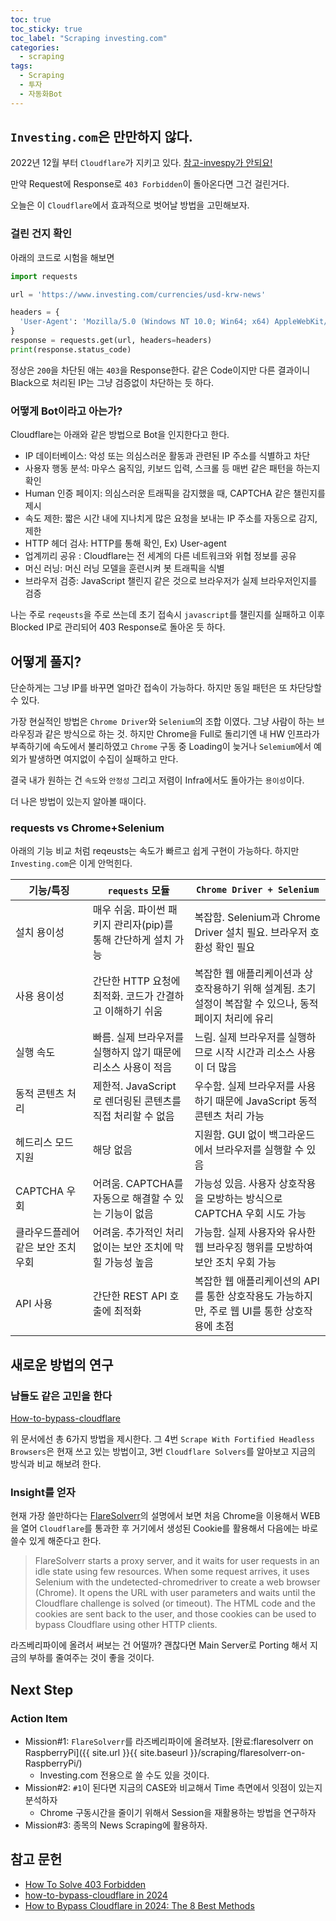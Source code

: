 ```yaml
---
toc: true
toc_sticky: true
toc_label: "Scraping investing.com"
categories:
  - scraping
tags:
  - Scraping
  - 투자
  - 자동화Bot
---
```


## `Investing.com`은 만만하지 않다.

  2022년 12월 부터 `Cloudflare`가 지키고 있다. [참고-invespy가 안되요!](https://github.com/alvarobartt/investiny/issues/73)

  만약 Request에 Response로 `403 Forbidden`이 돌아온다면 그건 걸린거다.
  
  오늘은 이 `Cloudflare`에서 효과적으로 벗어날 방법을 고민해보자.

### 걸린 건지 확인

  아래의 코드로 시험을 해보면

```python
import requests

url = 'https://www.investing.com/currencies/usd-krw-news'

headers = {
  'User-Agent': 'Mozilla/5.0 (Windows NT 10.0; Win64; x64) AppleWebKit/537.36 (KHTML, like Gecko) Chrome/58.0.3029.110 Safari/537.3'
}
response = requests.get(url, headers=headers)
print(response.status_code)
```

 정상은 `200`을 차단된 애는 `403`을 Response한다. 같은 Code이지만 다른 결과이니 Black으로 처리된 IP는 그냥 검증없이 차단하는 듯 하다.

### 어떻게 Bot이라고 아는가?

Cloudflare는 아래와 같은 방법으로 Bot을 인지한다고 한다.

- IP 데이터베이스: 악성 또는 의심스러운 활동과 관련된 IP 주소를 식별하고 차단
- 사용자 행동 분석: 마우스 움직임, 키보드 입력, 스크롤 등 매번 같은 패턴을 하는지 확인
- Human 인증 페이지: 의심스러운 트래픽을 감지했을 때, CAPTCHA 같은 챌린지를 제시
- 속도 제한: 짧은 시간 내에 지나치게 많은 요청을 보내는 IP 주소를 자동으로 감지, 제한
- HTTP 헤더 검사: HTTP를 통해 확인, Ex) User-agent
- 업계끼리 공유 : Cloudflare는 전 세계의 다른 네트워크와 위협 정보를 공유
- 머신 러닝: 머신 러닝 모델을 훈련시켜 봇 트래픽을 식별
- 브라우저 검증: JavaScript 챌린지 같은 것으로 브라우저가 실제 브라우저인지를 검증

나는 주로 `reqeusts`을 주로 쓰는데 초기 접속시 `javascript`를 챌린지를 실패하고 이후 Blocked IP로 관리되어 403 Response로 돌아온 듯 하다.

## 어떻게 풀지?

단순하게는 그냥 IP를 바꾸면 얼마간 접속이 가능하다. 하지만 동일 패턴은 또 차단당할 수 있다.

가장 현실적인 방법은 `Chrome Driver`와 `Selenium`의 조합 이였다. 그냥 사람이 하는 브라우징과 같은 방식으로 하는 것. 하지만 Chrome을 Full로 돌리기엔 내 HW 인프라가 부족하기에 속도에서 불리하였고 `Chrome` 구동 중 Loading이 늦거나 `Selemium`에서 예외가 발생하면 여지없이 수집이 실패하고 만다.

 결국 내가 원하는 건 `속도`와 `안정성` 그리고 저렴이 Infra에서도 돌아가는 `용이성`이다.

 더 나은 방법이 있는지 알아볼 때이다.

### requests vs Chrome+Selenium

아래의 기능 비교 처럼 reqeusts는 속도가 빠르고 쉽게 구현이 가능하다. 하지만 `Investing.com`은 이게 안먹힌다.

| 기능/특징 | `requests` 모듈 | `Chrome Driver + Selenium` |
|-----------|----------------|-----------------------------|
| 설치 용이성 | 매우 쉬움. 파이썬 패키지 관리자(pip)를 통해 간단하게 설치 가능 | 복잡함. Selenium과 Chrome Driver 설치 필요. 브라우저 호환성 확인 필요 |
| 사용 용이성 | 간단한 HTTP 요청에 최적화. 코드가 간결하고 이해하기 쉬움 | 복잡한 웹 애플리케이션과 상호작용하기 위해 설계됨. 초기 설정이 복잡할 수 있으나, 동적 페이지 처리에 유리 |
| 실행 속도 | 빠름. 실제 브라우저를 실행하지 않기 때문에 리소스 사용이 적음 | 느림. 실제 브라우저를 실행하므로 시작 시간과 리소스 사용이 더 많음 |
| 동적 콘텐츠 처리 | 제한적. JavaScript로 렌더링된 콘텐츠를 직접 처리할 수 없음 | 우수함. 실제 브라우저를 사용하기 때문에 JavaScript 동적 콘텐츠 처리 가능 |
| 헤드리스 모드 지원 | 해당 없음 | 지원함. GUI 없이 백그라운드에서 브라우저를 실행할 수 있음 |
| CAPTCHA 우회 | 어려움. CAPTCHA를 자동으로 해결할 수 있는 기능이 없음 | 가능성 있음. 사용자 상호작용을 모방하는 방식으로 CAPTCHA 우회 시도 가능 |
| 클라우드플레어 같은 보안 조치 우회 | 어려움. 추가적인 처리 없이는 보안 조치에 막힐 가능성 높음 | 가능함. 실제 사용자와 유사한 웹 브라우징 행위를 모방하여 보안 조치 우회 가능 |
| API 사용 | 간단한 REST API 호출에 최적화 | 복잡한 웹 애플리케이션의 API를 통한 상호작용도 가능하지만, 주로 웹 UI를 통한 상호작용에 초점 |

## 새로운 방법의 연구

### 남들도 같은 고민을 한다

 [How-to-bypass-cloudflare](https://scrapeops.io/web-scraping-playbook/how-to-bypass-cloudflare/)

 위 문서에선 총 6가지 방법을 제시한다. 그 4번 `Scrape With Fortified Headless Browsers`은 현재 쓰고 있는 방법이고, 3번 `Cloudflare Solvers`를 알아보고 지금의 방식과 비교 해보려 한다.

### Insight를 얻자

 현재 가장 쓸만하다는 [FlareSolverr](https://github.com/FlareSolverr/FlareSolverr)의 설명에서 보면 처음 Chrome을 이용해서 WEB을 열어 `Cloudflare`를 통과한 후 거기에서 생성된 Cookie를 활용해서 다음에는 바로 쓸수 있게 해준다고 한다.

 > FlareSolverr starts a proxy server, and it waits for user requests in an idle state using few resources. When some request arrives, it uses Selenium with the undetected-chromedriver to create a web browser (Chrome). It opens the URL with user parameters and waits until the Cloudflare challenge is solved (or timeout). The HTML code and the cookies are sent back to the user, and those cookies can be used to bypass Cloudflare using other HTTP clients.

라즈베리파이에 올려서 써보는 건 어떨까? 괜찮다면 Main Server로 Porting 해서 지금의 부하를 줄여주는 것이 좋을 것이다. 

## Next Step

### Action Item

- Mission#1: `FlareSolverr`를 라즈베리파이에 올려보자. [완료:flaresolverr on RaspberryPi]({{ site.url }}{{ site.baseurl }}/scraping/flaresolverr-on-RaspberryPi/)
  - Investing.com 전용으로 쓸 수도 있을 것이다.
- Mission#2: `#1`이 된다면 지금의 CASE와 비교해서 Time 측면에서 잇점이 있는지 분석하자
  - Chrome 구동시간을 줄이기 위해서 Session을 재활용하는 방법을 연구하자
- Mission#3: 종목의 News Scraping에 활용하자.

## 참고 문헌

- [How To Solve 403 Forbidden](https://scrapeops.io/web-scraping-playbook/403-forbidden-error-web-scraping/)
- [how-to-bypass-cloudflare in 2024](https://scrapeops.io/web-scraping-playbook/how-to-bypass-cloudflare/)
- [How to Bypass Cloudflare in 2024: The 8 Best Methods](https://www.zenrows.com/blog/bypass-cloudflare)